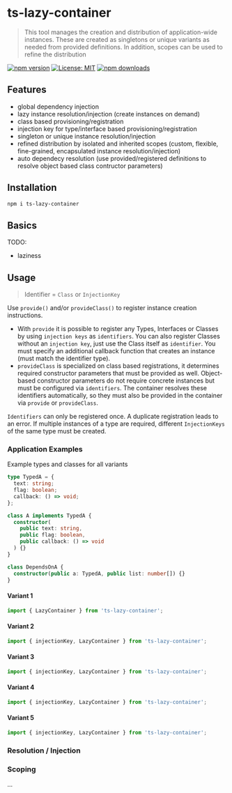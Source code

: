 # ts-lazy-container
> This tool manages the creation and distribution of application-wide instances. These are created as singletons or unique variants as needed from provided definitions. In addition, scopes can be used to refine the distribution

[![npm version](https://badge.fury.io/js/ts-lazy-container.svg)](https://badge.fury.io/js/ts-lazy-container)
[![License: MIT](https://img.shields.io/badge/License-MIT-yellow.svg)](https://opensource.org/licenses/MIT)
[![npm downloads](https://badgen.net/npm/dw/ts-lazy-container)](https://badge.fury.io/js/ts-lazy-container)

## Features
- global dependency injection
- lazy instance resolution/injection (create instances on demand)
- class based provisioning/registration
- injection key for type/interface based provisioning/registration
- singleton or unique instance resolution/injection
- refined distribution by isolated and inherited scopes (custom, flexible, fine-grained, encapsulated instance resolution/injection)
- auto dependecy resolution (use provided/registered definitions to resolve object based class contructor parameters)

## Installation
```bash
npm i ts-lazy-container
```

## Basics

TODO:
- laziness

## Usage

> Identifier = `Class` or `InjectionKey`

Use `provide()` and/or `provideClass()` to register instance creation instructions.
- With `provide` it is possible to register any Types, Interfaces or Classes by using `injection keys` as `identifiers`. You can also register Classes without an `injection key`, just use the Class itself as `identifier`. You must specify an additional callback function that creates an instance (must match the identifier type).
- `provideClass` is specialized on class based registrations, it determines required constructor parameters that must be provided as well. Object-based constructor parameters do not require concrete instances but must be configured via `identifiers`. The container resolves these identifiers automatically, so they must also be provided in the container via `provide` or `provideClass`.

`Identifiers` can only be registered once. A duplicate registration leads to an error. If multiple instances of a type are required, different `InjectionKeys` of the same type must be created.

### Application Examples

Example types and classes for all variants

```ts
type TypedA = {
  text: string;
  flag: boolean;
  callback: () => void;
};

class A implements TypedA {
  constructor(
    public text: string,
    public flag: boolean,
    public callback: () => void
  ) {}
}

class DependsOnA {
  constructor(public a: TypedA, public list: number[]) {}
}
```

#### Variant 1

```ts
import { LazyContainer } from 'ts-lazy-container';
```

#### Variant 2

```ts
import { injectionKey, LazyContainer } from 'ts-lazy-container';
```

#### Variant 3

```ts
import { injectionKey, LazyContainer } from 'ts-lazy-container';
```

#### Variant 4

```ts
import { injectionKey, LazyContainer } from 'ts-lazy-container';
```

#### Variant 5

```ts
import { injectionKey, LazyContainer } from 'ts-lazy-container';
```


### Resolution / Injection

### Scoping
...
